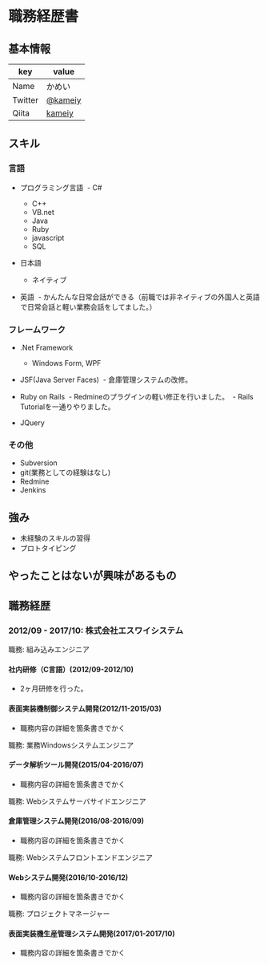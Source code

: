 # 職務経歴書

## 基本情報

|key|value|
|---|-----|
|Name|かめい|
|Twitter|[@kameiy](https://twitter.com/kameiy)|
|Qiita|[kameiy](http://qiita.com/kameiy)|

## スキル

### 言語

- プログラミング言語
  - C#
  - C++
  - VB.net
  - Java
  - Ruby
  - javascript
  - SQL

- 日本語
  - ネイティブ
- 英語
  - かんたんな日常会話ができる（前職では非ネイティブの外国人と英語で日常会話と軽い業務会話をしてました。）

### フレームワーク

- .Net Framework
  - Windows Form, WPF
  
- JSF(Java Server Faces)
  - 倉庫管理システムの改修。
  
- Ruby on Rails
  - Redmineのプラグインの軽い修正を行いました。
  - Rails Tutorialを一通りやりました。

- JQuery

### その他

- Subversion
- git(業務としての経験はなし)
- Redmine
- Jenkins

## 強み
- 未経験のスキルの習得
- プロトタイピング

## やったことはないが興味があるもの

## 職務経歴

### 2012/09 - 2017/10: 株式会社エスワイシステム

職務: 組み込みエンジニア

#### 社内研修（C言語）(2012/09-2012/10)

- 2ヶ月研修を行った。

#### 表面実装機制御システム開発(2012/11-2015/03)

- 職務内容の詳細を箇条書きでかく

職務: 業務Windowsシステムエンジニア

#### データ解析ツール開発(2015/04-2016/07)

- 職務内容の詳細を箇条書きでかく

職務: Webシステムサーバサイドエンジニア

#### 倉庫管理システム開発(2016/08-2016/09)

- 職務内容の詳細を箇条書きでかく

職務: Webシステムフロントエンドエンジニア

#### Webシステム開発(2016/10-2016/12)

- 職務内容の詳細を箇条書きでかく

職務: プロジェクトマネージャー

#### 表面実装機生産管理システム開発(2017/01-2017/10)

- 職務内容の詳細を箇条書きでかく
